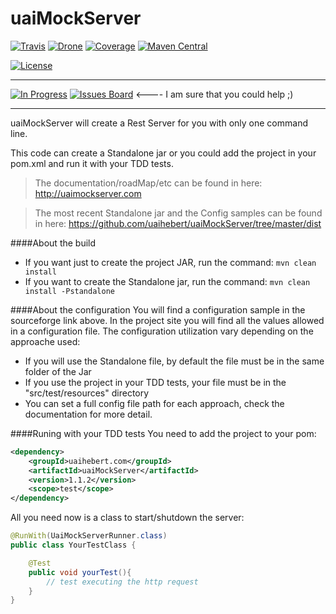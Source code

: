 # uaiMockServer

[![Travis][travis-image]][travis-url] [![Drone][drone-image]][drone-url] [![Coverage][coverage-image]][coverage-url] [![Maven Central][maven-image]][maven-url]

[![License][license-image]][license-url]

---------------------------------------------------------------

[![In Progress][waffle-image-progress]][waffle-url] [![Issues Board][waffle-image]][waffle-url] <---- I am sure that you could help ;)

---------------------------------------------------------------

uaiMockServer will create a Rest Server for you with only one command line.

This code can create a Standalone jar or you could add the project in your pom.xml and run it with your TDD tests.

> The documentation/roadMap/etc can be found in here: http://uaimockserver.com

> The most recent Standalone jar and the Config samples can be found in here: https://github.com/uaihebert/uaiMockServer/tree/master/dist

####About the build
* If you want just to create the project JAR, run the command: `mvn clean install`
* If you want to create the Standalone jar, run the command: `mvn clean install -Pstandalone`
 

####About the configuration
You will find a configuration sample in the sourceforge link above. In the project site you will find all the values allowed in a configuration file.
The configuration utilization vary depending on the approache used:
* If you will use the Standalone file, by default the file must be in the same folder of the Jar
* If you use the project in your TDD tests, your file must be in the "src/test/resources" directory
* You can set a full config file path for each approach, check the documentation for more detail.

####Runing with your TDD tests
You need to add the project to your pom:

```xml
<dependency>
    <groupId>uaihebert.com</groupId>
    <artifactId>uaiMockServer</artifactId>
    <version>1.1.2</version>
    <scope>test</scope>
</dependency>
```

All you need now is a class to start/shutdown the server:
```java
@RunWith(UaiMockServerRunner.class)
public class YourTestClass {

    @Test
    public void yourTest(){
        // test executing the http request
    }
}
```

[maven-url]: https://maven-badges.herokuapp.com/maven-central/uaihebert.com/uaiMockServer
[maven-image]: https://maven-badges.herokuapp.com/maven-central/uaihebert.com/uaiMockServer/badge.svg

[coverage-url]: https://coveralls.io/r/uaihebert/uaiMockServer?branch=master
[coverage-image]: https://coveralls.io/repos/uaihebert/uaiMockServer/badge.svg?branch=master

[travis-url]: https://travis-ci.org/uaihebert/uaiMockServer
[travis-image]: https://travis-ci.org/uaihebert/uaiMockServer.svg?branch=master

[license-url]: https://gitter.im/uaihebert/uaiMockServer/blob/master/LICENSE
[license-image]: https://img.shields.io/badge/license-MIT-blue.svg?style=flat

[drone-url]: https://drone.io/github.com/uaihebert/uaiMockServer/latest
[drone-image]: https://drone.io/github.com/uaihebert/uaiMockServer/status.png

[waffle-url]: http://waffle.io/uaihebert/uaimockserver
[waffle-image]: https://badge.waffle.io/uaihebert/uaimockserver.svg?label=ready&title=Next%20Features
[waffle-image-progress]: https://badge.waffle.io/uaihebert/uaimockserver.svg?label=in%20progress&title=In%20Progress
